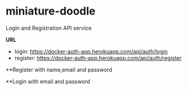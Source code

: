 # miniature-doodle
Login and Registration API service

**URL**

  * login: https://docker-auth-app.herokuapp.com/api/auth/login
  * register: https://docker-auth-app.herokuapp.com/api/auth/register

**Register with name,email and password

**Login with email and password
